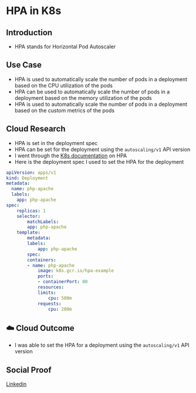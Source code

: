 # HPA in K8s

## Introduction

- HPA stands for Horizontal Pod Autoscaler

## Use Case

- HPA is used to automatically scale the number of pods in a deployment based on the CPU utilization of the pods
- HPA can be used to automatically scale the number of pods in a deployment based on the memory utilization of the pods
- HPA is used to automatically scale the number of pods in a deployment based on the custom metrics of the pods

## Cloud Research

- HPA is set in the deployment spec
- HPA can be set for the deployment using the `autoscaling/v1` API version
- I went through the [K8s documentation](https://kubernetes.io/docs/tasks/run-application/horizontal-pod-autoscale/) on HPA
- Here is the deployment spec I used to set the HPA for the deployment
```yaml
apiVersion: apps/v1
kind: Deployment
metadata:
  name: php-apache
  labels:
    app: php-apache
spec:
    replicas: 1
    selector:
        matchLabels:
        app: php-apache
    template:
        metadata:
        labels:
            app: php-apache
        spec:
        containers:
        - name: php-apache
            image: k8s.gcr.io/hpa-example
            ports:
            - containerPort: 80
            resources:
            limits:
                cpu: 500m
            requests:
                cpu: 200m
```

## ☁️ Cloud Outcome

- I was able to set the HPA for a deployment using the `autoscaling/v1` API version

## Social Proof

[Linkedin](https://www.linkedin.com/feed/update/urn:li:share:7100503522747551747/)